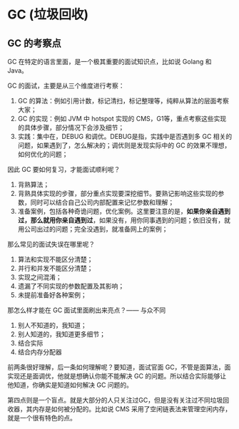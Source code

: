 # GC (垃圾回收)

## GC 的考察点
GC 在特定的语言里面，是一个极其重要的面试知识点，比如说 Golang 和 Java。

GC 的面试，主要是从三个维度进行考察：
1. GC 的算法：例如引用计数，标记清扫，标记整理等，纯粹从算法的层面考察大家；
2. GC 的实现：例如 JVM 中 hotspot 实现的 CMS，G1等，重点考察这些实现的具体步骤，部分情况下会涉及细节；
3. 实践：集中在，DEBUG 和调优。DEBUG是指，实践中是否遇到多 GC 相关的问题，如果遇到了，怎么解决的；调优则是发现实际中的 GC 的效果不理想，如何优化的问题；

因此 GC 要如何复习，才能面试顺利呢？
1. 背熟算法；
2. 背熟具体实现的步骤，部分重点实现要深挖细节。要熟记影响这些实现的参数，同时可以结合自己公司内部配置来记忆参数和理解；
3. 准备案例，包括各种奇诡问题，优化案例。这里要注意的是，**如果你亲自遇到过，那么就用你亲自遇到过**，如果没有，用你同事遇到的问题；依旧没有，就用公司出过的问题；完全没遇到，就准备网上的案例；

那么常见的面试失误在哪里呢？
1. 算法和实现不能区分清楚；
2. 并行和并发不能区分清楚；
3. 实现之间混淆；
4. 遗漏了不同实现的参数配置及其影响；
5. 未提前准备好各种案例；

那怎么样才能在 GC 面试里面刷出来亮点？—— 与众不同
1. 别人不知道的，我知道；
2. 别人知道的，我知道更多细节；
3. 结合实际
4. 结合内存分配器

前两条很好理解，后一条如何理解呢？要知道，面试官面 GC，不管是面算法，面实现还是面调优，他就是想确认你能不能解决 GC 的问题。所以结合实际能够让他知道，你确实是知道如何解决 GC 问题的。

第四点则是一个盲点。就是大部分的人只关注过GC，但是没有关注过不同垃圾回收器，其内存是如何被分配的。比如说 CMS 采用了空闲链表法来管理空闲内存，就是一个很有特色的点。


